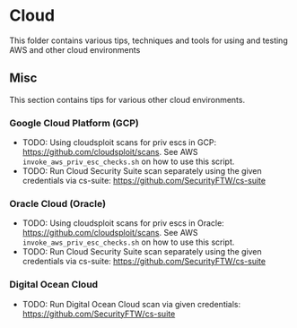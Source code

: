 # Cloud
This folder contains various tips, techniques and tools for using and testing AWS and other cloud environments

## Misc
This section contains tips for various other cloud environments.

### Google Cloud Platform (GCP)
* TODO: Using cloudsploit scans for priv escs in GCP: https://github.com/cloudsploit/scans. See AWS `invoke_aws_priv_esc_checks.sh` on how to use this script.
* TODO: Run Cloud Security Suite scan separately using the given credentials via cs-suite: https://github.com/SecurityFTW/cs-suite

### Oracle Cloud (Oracle)
* TODO: Using cloudsploit scans for priv escs in Oracle: https://github.com/cloudsploit/scans. See AWS `invoke_aws_priv_esc_checks.sh` on how to use this script.
* TODO: Run Cloud Security Suite scan separately using the given credentials via cs-suite: https://github.com/SecurityFTW/cs-suite

### Digital Ocean Cloud
* TODO: Run Digital Ocean Cloud scan via given credentials: https://github.com/SecurityFTW/cs-suite
